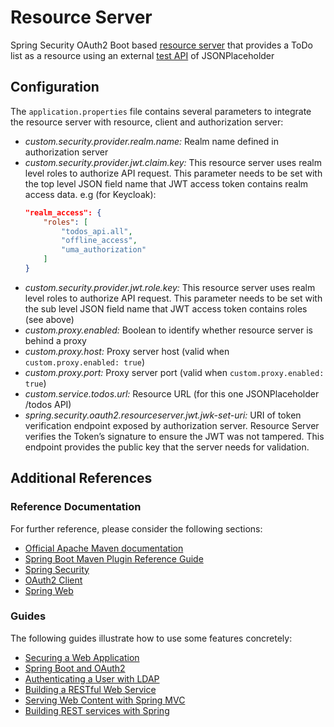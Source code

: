 
# Resource Server

Spring Security OAuth2 Boot based [resource server](https://docs.spring.io/spring-security-oauth2-boot/docs/current/reference/htmlsingle/#boot-features-security-oauth2-resource-server) that provides a ToDo list as a resource using an external [test API](http://jsonplaceholder.typicode.com/todos) of JSONPlaceholder

## Configuration

The `application.properties` file contains several parameters to integrate the resource server with resource, client and authorization server:

* *custom.security.provider<span></span>.realm.name:* Realm name defined in authorization server
* *custom.security.provider.jwt.claim.key:* This resource server uses realm level roles to authorize API request. This parameter needs to be set with the top level JSON field name that JWT access token contains realm access data. e.g (for Keycloak):
    ````json
    "realm_access": {
        "roles": [
            "todos_api.all",
            "offline_access",
            "uma_authorization"
        ]
    }
    ````    
* *custom.security.provider.jwt.role.key:* This resource server uses realm level roles to authorize API request. This parameter needs to be set with the sub level JSON field name that JWT access token contains roles (see above)
* *custom.proxy.enabled:* Boolean to identify whether resource server is behind a proxy
* *custom.proxy.host:* Proxy server host (valid when `custom.proxy.enabled: true`)
* *custom.proxy.port:* Proxy server port (valid when `custom.proxy.enabled: true`)
* *custom.service.todos.url:* Resource URL (for this one JSONPlaceholder /todos API)
* *spring.security.oauth2.resourceserver.jwt.jwk-set-uri:* URI of token verification endpoint exposed by authorization server. Resource Server verifies the Token’s signature to ensure the JWT was not tampered. This endpoint provides the public key that the server needs for validation.

## Additional References

### Reference Documentation
For further reference, please consider the following sections:

* [Official Apache Maven documentation](https://maven.apache.org/guides/index.html)
* [Spring Boot Maven Plugin Reference Guide](https://docs.spring.io/spring-boot/docs/2.2.5.RELEASE/maven-plugin/)
* [Spring Security](https://docs.spring.io/spring-boot/docs/2.2.5.RELEASE/reference/htmlsingle/#boot-features-security)
* [OAuth2 Client](https://docs.spring.io/spring-boot/docs/2.2.5.RELEASE/reference/htmlsingle/#boot-features-security-oauth2-client)
* [Spring Web](https://docs.spring.io/spring-boot/docs/2.2.5.RELEASE/reference/htmlsingle/#boot-features-developing-web-applications)

### Guides
The following guides illustrate how to use some features concretely:

* [Securing a Web Application](https://spring.io/guides/gs/securing-web/)
* [Spring Boot and OAuth2](https://spring.io/guides/tutorials/spring-boot-oauth2/)
* [Authenticating a User with LDAP](https://spring.io/guides/gs/authenticating-ldap/)
* [Building a RESTful Web Service](https://spring.io/guides/gs/rest-service/)
* [Serving Web Content with Spring MVC](https://spring.io/guides/gs/serving-web-content/)
* [Building REST services with Spring](https://spring.io/guides/tutorials/bookmarks/)

